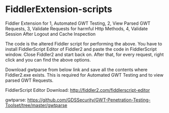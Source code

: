 FiddlerExtension-scripts
================

Fiddler Extension for 
1, Automated GWT Testing, 
2, View Parsed GWT Requests, 
3, Validate Requests for harmful Http Methods, 
4, Validate Session After Logout and Cache Inspection


The code is the altered Fiddler script for performing the above.  You have to install FiddlerScript Editor of Fiddler2 and paste the code in FiddlerScript window.  Close Fiddler2 and start back on.  After that, for every request, right click and you can find the above options.  

Download gwtparse from below link and save all the contents where Fiddler2.exe exists.  This is required for Automated GWT Testing and to view parsed GWT Requests.  

FiddlerScript Editor Download: http://fiddler2.com/fiddlerscript-editor

gwtparse:  https://github.com/GDSSecurity/GWT-Penetration-Testing-Toolset/tree/master/gwtparse



